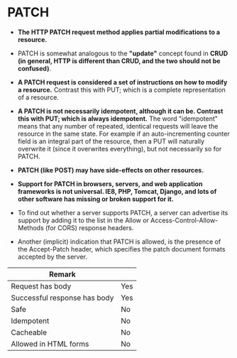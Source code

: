 # PATCH

* **The HTTP PATCH request method applies partial modifications to a resource.**

* PATCH is somewhat analogous to the **"update"** concept found in  **CRUD   (in general, HTTP is different than CRUD, and the two should not be confused)**.

* **A PATCH request is considered a set of instructions on how to modify a resource.** Contrast this with PUT; which is a complete representation of a resource.

* **A PATCH is not necessarily idempotent, although it can be. Contrast this with PUT; which is always idempotent.** The word "idempotent" means that any number of repeated, identical requests will leave the resource in the same state. For example if an auto-incrementing counter field is an integral part of the resource, then a PUT will naturally overwrite it (since it overwrites everything), but not necessarily so for PATCH.

* **PATCH (like POST) may have side-effects on other resources.**

* **Support for PATCH in browsers, servers, and web application frameworks is not universal. IE8, PHP, Tomcat, Django, and lots of other software has missing or broken support for it.**

* To find out whether a server supports PATCH, a server can advertise its support by adding it to the list in the Allow or Access-Control-Allow-Methods (for CORS) response headers.

* Another (implicit) indication that PATCH is allowed, is the presence of the Accept-Patch header, which specifies the patch document formats accepted by the server.


|   Remark  |   |
|  ----  | ----  |
| Request has body |	Yes |
| Successful response has body |	Yes |
| Safe |	No |
| Idempotent |	No |
| Cacheable |	No |
| Allowed in HTML forms |	No |

<!-- 
#### Example
```
HTTP GET http://www.appdomain.com/users
HTTP GET http://www.appdomain.com/users?size=20&page=5
HTTP GET http://www.appdomain.com/users/123
HTTP GET http://www.appdomain.com/users/123/address
``` -->
<!-- 
https://developer.mozilla.org/en-US/docs/Web/HTTP/Methods/PATCH -->